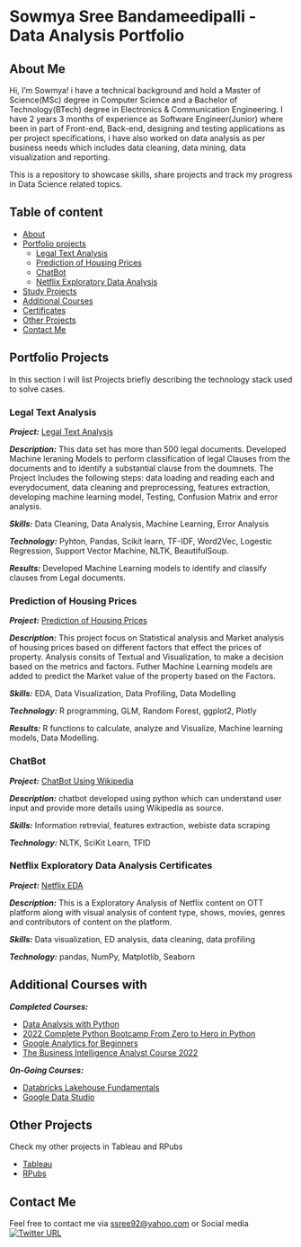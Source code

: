 # Sowmya Sree Bandameedipalli - Data Analysis Portfolio

## About Me

Hi, I’m Sowmya! i have a technical background and hold a Master of Science(MSc) degree in Computer Science and a Bachelor of Technology(BTech) degree in Electronics & Communication Engineering. I have 2 years 3 months of experience as Software Engineer(Junior) where been in part of Front-end, Back-end, designing and testing applications as per project specifications, i have also worked on data analysis as per business needs which includes data cleaning, data mining, data visualization and reporting.


This is a repository to showcase skills, share projects and track my progress in Data Science related topics.


## Table of content 
* [About](#about-me)
* [Portfolio projects](#portfolio-projects)
  * [Legal Text Analysis](#legal-text-analysis)
  * [Prediction of Housing Prices](#prediction-of-housing-prices)
  * [ChatBot](#chatbot)
  * [Netflix Exploratory Data Analysis](#netflix-exploratory-data-analysis)
* [Study Projects](#study-projects)
* [Additional Courses](#additional-courses)
* [Certificates](#certificates)
* [Other Projects](#other-projects)
* [Contact Me](#contact-me)


## Portfolio Projects 

In this section I will list Projects briefly describing the technology stack used to solve cases.

### Legal Text Analysis

***Project:*** [Legal Text Analysis ](https://github.com/sowmya-sree-b/LTA)

***Description:*** This data set has more than 500 legal documents. Developed Machine leraning Models to perform classification of legal Clauses from the documents and to identify a substantial clause from the doumnets. The Project Includes the following steps: data loading and reading each and everydocument, data cleaning and preprocessing, features extraction, developing machine learning model, Testing, Confusion Matrix and error analysis.

***Skills:*** Data Cleaning, Data Analysis, Machine Learning, Error Analysis

***Technology:*** Pyhton, Pandas, Scikit learn, TF-IDF, Word2Vec, Logestic Regression, Support Vector Machine, NLTK, BeautifulSoup.

***Results:*** Developed Machine Learning models to identify and classify clauses from Legal documents.


### Prediction of Housing Prices

***Project:*** [Prediction of Housing Prices ](https://github.com/sowmya-sree-b/Prediction-of-Housing-Prices)

***Description:*** This project focus on Statistical analysis and Market analysis of housing prices based on different factors that effect the prices of property. Analysis consits of Textual and Visualization, to make a decision based on the metrics and factors. Futher Machine Learning models are added to predict the Market value of the property based on the Factors.

***Skills:*** EDA, Data Visualization, Data Profiling, Data Modelling

***Technology:*** R programming, GLM, Random Forest, ggplot2, Plotly

***Results:*** R functions to calculate, analyze and Visualize, Machine learning models, Data Modelling. 


### ChatBot

***Project:*** [ChatBot Using Wikipedia ](https://github.com/sowmya-sree-b/ChatBot-using-Wiki-)

***Description:*** chatbot developed using python which can understand user input and provide more details using Wikipedia as source.

***Skills:*** Information retrevial, features extraction, webiste data scraping 

***Technology:*** NLTK, SciKit Learn, TFID



### Netflix Exploratory Data Analysis Certificates 

***Project:*** [Netflix EDA ](https://github.com/sowmya-sree-b/Netflix_EDA)

***Description:*** This is a Exploratory Analysis of Netflix content on OTT platform along with visual analysis of content type, shows, movies, genres and contributors of content on the platform.

***Skills:*** Data visualization, ED analysis, data cleaning, data profiling 

***Technology:*** pandas, NumPy, Matplotlib, Seaborn 


## Additional Courses with 
***Completed Courses:***
* [Data Analysis with Python](https://freecodecamp.org/certification/fcc5f9c463d-d166-40d5-be1e-1bf5d1a5ff37/data-analysis-with-python-v7)
* [2022 Complete Python Bootcamp From Zero to Hero in Python](https://udemy-certificate.s3.amazonaws.com/pdf/UC-df34670f-91ba-4be5-a37e-02819d6e4f1c.pdf)
* [Google Analytics for Beginners](https://analytics.google.com/analytics/academy/certificate/p1NP1lh6T9SRIJTP3vsKBg)
* [The Business Intelligence Analyst Course 2022](https://udemy-certificate.s3.amazonaws.com/pdf/UC-76e9942a-7b14-4ccb-9b56-7f4890c7e356.pdf)

***On-Going Courses:***
* [Databricks Lakehouse Fundamentals](https://customer-academy.databricks.com/learn/lp/21/databricks-lakehouse-fundamentals-learning-plan)
* [Google Data Studio](https://analytics.google.com/analytics/academy/course/10)


## Other Projects
Check my other projects in Tableau and RPubs
* [Tableau](https://public.tableau.com/app/profile/sowmya.sree.b)
* [RPubs](https://rpubs.com/bsowmyasree)

## Contact Me
Feel free to contact me via ssree92@yahoo.com or Social media 
[![Twitter URL](https://img.shields.io/twitter/url/https/twitter.com/SowmyaSreeB.svg?style=social&label=Follow%20%40SowmyaSreeB)](https://twitter.com/SowmyaSreeB)

